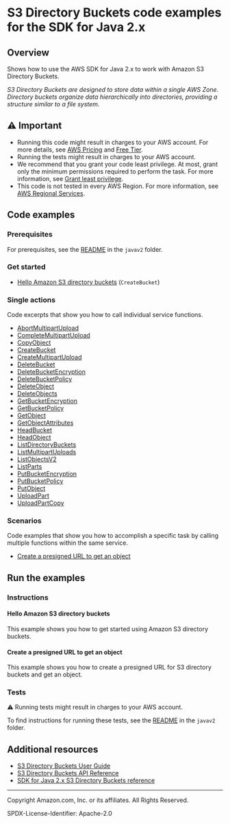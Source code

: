 # S3 Directory Buckets code examples for the SDK for Java 2.x

## Overview

Shows how to use the AWS SDK for Java 2.x to work with Amazon S3 Directory Buckets.

<!--custom.overview.start-->
<!--custom.overview.end-->

_S3 Directory Buckets are designed to store data within a single AWS Zone. Directory buckets organize data hierarchically into directories, providing a structure similar to a file system._

## ⚠ Important

* Running this code might result in charges to your AWS account. For more details, see [AWS Pricing](https://aws.amazon.com/pricing/) and [Free Tier](https://aws.amazon.com/free/).
* Running the tests might result in charges to your AWS account.
* We recommend that you grant your code least privilege. At most, grant only the minimum permissions required to perform the task. For more information, see [Grant least privilege](https://docs.aws.amazon.com/IAM/latest/UserGuide/best-practices.html#grant-least-privilege).
* This code is not tested in every AWS Region. For more information, see [AWS Regional Services](https://aws.amazon.com/about-aws/global-infrastructure/regional-product-services).

<!--custom.important.start-->
<!--custom.important.end-->

## Code examples

### Prerequisites

For prerequisites, see the [README](../../../../../../../../../README.md#Prerequisites) in the `javav2` folder.


<!--custom.prerequisites.start-->
<!--custom.prerequisites.end-->

### Get started

- [Hello Amazon S3 directory buckets](HelloS3DirectoryBuckets.java#L4) (`CreateBucket`)


### Single actions

Code excerpts that show you how to call individual service functions.

- [AbortMultipartUpload](AbortDirectoryBucketMultipartUploads.java#L6)
- [CompleteMultipartUpload](CompleteDirectoryBucketMultipartUpload.java#L5)
- [CopyObject](CopyDirectoryBucketObject.java#L6)
- [CreateBucket](CreateDirectoryBucket.java#L6)
- [CreateMultipartUpload](CreateDirectoryBucketMultipartUpload.java#L6)
- [DeleteBucket](DeleteDirectoryBucket.java#L6)
- [DeleteBucketEncryption](DeleteDirectoryBucketEncryption.java#L6)
- [DeleteBucketPolicy](DeleteDirectoryBucketPolicy.java#L6)
- [DeleteObject](DeleteDirectoryBucketObject.java#L6)
- [DeleteObjects](DeleteDirectoryBucketObjects.java#L6)
- [GetBucketEncryption](GetDirectoryBucketEncryption.java#L6)
- [GetBucketPolicy](GetDirectoryBucketPolicy.java#L51)
- [GetObject](GetDirectoryBucketObject.java#L6)
- [GetObjectAttributes](GetDirectoryBucketObjectAttributes.java#L6)
- [HeadBucket](HeadDirectoryBucket.java#L6)
- [HeadObject](HeadDirectoryBucketObject.java#L6)
- [ListDirectoryBuckets](ListDirectoryBuckets.java#L6)
- [ListMultipartUploads](ListDirectoryBucketMultipartUpload.java#L6)
- [ListObjectsV2](ListDirectoryBucketObjectsV2.java#L6)
- [ListParts](ListDirectoryBucketParts.java#L6)
- [PutBucketEncryption](PutDirectoryBucketEncryption.java#L6)
- [PutBucketPolicy](PutDirectoryBucketPolicy.java#L49)
- [PutObject](PutDirectoryBucketObject.java#L6)
- [UploadPart](UploadPartForDirectoryBucket.java#L6)
- [UploadPartCopy](UploadPartCopyForDirectoryBucket.java#L6)

### Scenarios

Code examples that show you how to accomplish a specific task by calling multiple
functions within the same service.

- [Create a presigned URL to get an object](GeneratePresignedGetURLForDirectoryBucket.java)


<!--custom.examples.start-->
<!--custom.examples.end-->

## Run the examples

### Instructions


<!--custom.instructions.start-->
<!--custom.instructions.end-->

#### Hello Amazon S3 directory buckets

This example shows you how to get started using Amazon S3 directory buckets.



#### Create a presigned URL to get an object

This example shows you how to create a presigned URL for S3 directory buckets and get an object.


<!--custom.scenario_prereqs.s3-directory-buckets_GeneratePresignedGetURLForDirectoryBucket.start-->
<!--custom.scenario_prereqs.s3-directory-buckets_GeneratePresignedGetURLForDirectoryBucket.end-->


<!--custom.scenarios.s3-directory-buckets_GeneratePresignedGetURLForDirectoryBucket.start-->
<!--custom.scenarios.s3-directory-buckets_GeneratePresignedGetURLForDirectoryBucket.end-->

### Tests

⚠ Running tests might result in charges to your AWS account.


To find instructions for running these tests, see the [README](../../../../../../../../../README.md#Tests)
in the `javav2` folder.



<!--custom.tests.start-->
<!--custom.tests.end-->

## Additional resources

- [S3 Directory Buckets User Guide](https://docs.aws.amazon.com/AmazonS3/latest/userguide/directory-buckets-overview.html)
- [S3 Directory Buckets API Reference](https://docs.aws.amazon.com/AmazonS3/latest/API/Welcome.html)
- [SDK for Java 2.x S3 Directory Buckets reference](https://sdk.amazonaws.com/java/api/latest/software/amazon/awssdk/services/s3-directory-buckets/package-summary.html)

<!--custom.resources.start-->
<!--custom.resources.end-->

---

Copyright Amazon.com, Inc. or its affiliates. All Rights Reserved.

SPDX-License-Identifier: Apache-2.0